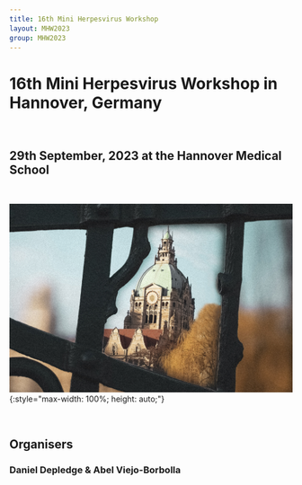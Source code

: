 ```yaml
---
title: 16th Mini Herpesvirus Workshop
layout: MHW2023
group: MHW2023
---
```


# 16th Mini Herpesvirus Workshop in Hannover, Germany

<br />

## 29th September, 2023 at the Hannover Medical School


<br />

![MHW2023](/static/img/logo/mhw2023.jpg){:style="max-width: 100%; height: auto;"}


<br />

## Organisers
### Daniel Depledge & Abel Viejo-Borbolla
